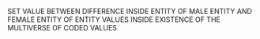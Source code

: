 SET VALUE BETWEEN DIFFERENCE INSIDE ENTITY OF MALE ENTITY AND FEMALE ENTITY OF ENTITY VALUES INSIDE EXISTENCE OF THE MULTIVERSE OF CODED VALUES

